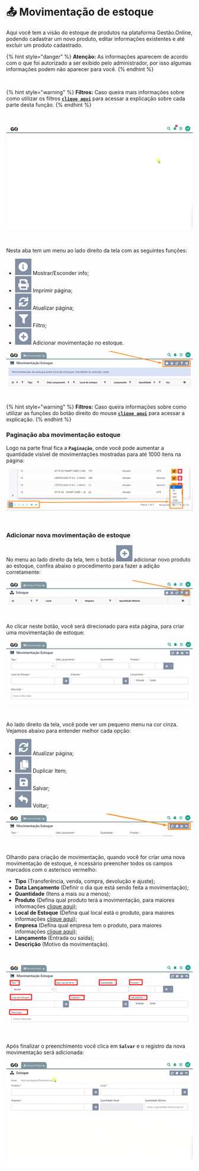 # 📤 Movimentação de estoque

Aqui você tem a visão do estoque de produtos na plataforma Gestão.Online, podendo cadastrar um novo produto, editar informações existentes e até excluir um produto cadastrado.

{% hint style="danger" %}
**Atenção:** As informações aparecem de acordo com o que foi autorizado a ser exibido pelo administrador, por isso algumas informações podem não aparecer para você.
{% endhint %}

<br>

{% hint style="warning" %}
**Filtros:** Caso queira mais informações sobre como utilizar os filtros [**`clique aqui`**](/erp-v2/primeiro_acesso/filtros.md) para acessar a explicação sobre cada parte desta função.
{% endhint %}

<br>

![](/erp-v2/assets/modulos/movimentacao_estoque/aba_movimentacao_estoque.gif)

<br>

Nesta aba tem um menu ao lado direito da tela com as seguintes funções:

- <img src="/erp-v2/assets/icon_exibir.png" alt="" data-size="line"> Mostrar/Esconder info;
- <img src="/erp-v2/assets/icon_imprimir.png" alt="" data-size="line"> Imprimir página;
- <img src="/erp-v2/assets/icon_atualizar.png" alt="" data-size="line"> Atualizar página;
- <img src="/erp-v2/assets/icon_filtro.png" alt="" data-size="line"> Filtro;
- <img src="/erp-v2/assets/icon_add.png" alt="" data-size="line"> Adicionar movimentação no estoque.

![](/erp-v2/assets/modulos/movimentacao_estoque/aba_movimentacao_estoque_menu.png)

<br>

{% hint style="warning" %}
**Filtros:** Caso queira informações sobre como utilizar as funções do botão direito do mouse [**`clique aqui`**](/erp-v2/primeiro_acesso/filtros.md) para acessar a explicação.
{% endhint %}

### Paginação aba movimentação estoque

Logo na parte final fica a **`Paginação`**, onde você pode aumentar a quantidade visível de movimentações mostradas para até 1000 itens na página:

![](/erp-v2/assets/modulos/servicos/aba_servicos_paginacao.png)

<br>

### Adicionar nova movimentação de estoque

No menu ao lado direito da tela, tem o botão <img src="/erp-v2/assets/icon_add.png" alt="" data-size="line"> adicionar novo produto ao estoque, confira abaixo o procedimento para fazer a adição corretamente:

![](/erp-v2/assets/modulos/estoque_produto/aba_estoque_add.png)

<br>

Ao clicar neste botão, você será direcionado para esta página, para criar uma movimentação de estoque:

![](/erp-v2/assets/modulos/movimentacao_estoque/aba_movimentacao_estoque_add_inicio.png)

<br>

Ao lado direito da tela, você pode ver um pequeno menu na cor cinza. Vejamos abaixo para entender melhor cada opção:

- <img src="/erp-v2/assets/icon_atualizar.png" alt="" data-size="line"> Atualizar página;
- <img src="/erp-v2/assets/icon_duplicar.png" alt="" data-size="line"> Duplicar Item;
- <img src="/erp-v2/assets/icon_salvar.png" alt="" data-size="line"> Salvar;
- <img src="/erp-v2/assets/icon_voltar.png" alt="" data-size="line"> Voltar;

![](/erp-v2/assets/modulos/movimentacao_estoque/aba_movimentacao_estoque_add_menu.png)

<br>

Olhando para criação de movimentação, quando você for criar uma nova movimentação de estoque, é ncessário preencher todos os campos marcados com o asterisco vermelho: 

- **Tipo** (Transferência, venda, compra, devolução e ajuste);
- **Data Lançamento** (Definir o dia que está sendo feita a movimentação);
- **Quantidade** (Itens a mais ou a menos);
- **Produto** (Defina qual produto terá a movimentação, para maiores informações [clique aqui](/erp-v2/modulos/produtos_servicos/produtos.md));
- **Local de Estoque** (Defina qual local está o produto, para maiores informações [clique aqui](/erp-v2/modulos/unidades_locais_estoque/local_estoque.md));
- **Empresa** (Defina qual empresa tem o produto, para maiores informações [clique aqui](/erp-v2/modulos/unidades_locais_estoque/unidades_lojas.md));
- **Lançamento** (Entrada ou saída);
- **Descrição** (Motivo da movimentação).

<br>

![](/erp-v2/assets/modulos/movimentacao_estoque/aba_movimentacao_estoque_itens.png)

<br>

Após finalizar o preenchimento você clica em **`Salvar`** e o registro da nova movimentação será adicionada:

![](/erp-v2/assets/modulos/estoque_produto/aba_estoque_add_produto_salvar.gif)

<br>